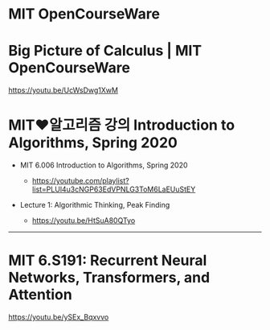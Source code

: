 # MIT OpenCourseWare

# Big Picture of Calculus | MIT OpenCourseWare

https://youtu.be/UcWsDwg1XwM


# MIT❤️알고리즘 강의 Introduction to Algorithms, Spring 2020

- MIT 6.006 Introduction to Algorithms, Spring 2020

  - https://youtube.com/playlist?list=PLUl4u3cNGP63EdVPNLG3ToM6LaEUuStEY

- Lecture 1: Algorithmic Thinking, Peak Finding
  - https://youtu.be/HtSuA80QTyo

<hr>



# MIT 6.S191: Recurrent Neural Networks, Transformers, and Attention 

https://youtu.be/ySEx_Bqxvvo
